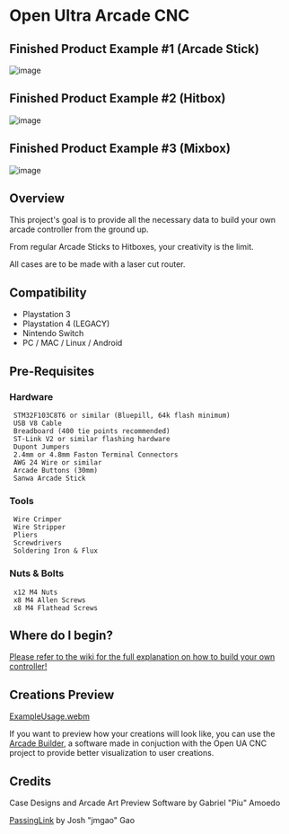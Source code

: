 # Open Ultra Arcade CNC

## Finished Product Example #1 (Arcade Stick)
![image](https://i.imgur.com/zKsdB1s.jpg)

## Finished Product Example #2 (Hitbox)
![image](https://i.imgur.com/qdXEGK0.jpg)

## Finished Product Example #3 (Mixbox)
![image](https://i.imgur.com/NHzNtNe.jpg)

## Overview

This project's goal is to provide all the necessary data to build your own arcade controller from the ground up.

From regular Arcade Sticks to Hitboxes, your creativity is the limit.

All cases are to be made with a laser cut router.

## Compatibility

- Playstation 3
- Playstation 4 (LEGACY)
- Nintendo Switch
- PC / MAC / Linux / Android

## Pre-Requisites

### Hardware

     STM32F103C8T6 or similar (Bluepill, 64k flash minimum)
     USB V8 Cable
     Breadboard (400 tie points recommended)
     ST-Link V2 or similar flashing hardware
     Dupont Jumpers
     2.4mm or 4.8mm Faston Terminal Connectors
     AWG 24 Wire or similar
     Arcade Buttons (30mm)
     Sanwa Arcade Stick

### Tools

     Wire Crimper
     Wire Stripper
     Pliers
     Screwdrivers
     Soldering Iron & Flux
     
### Nuts & Bolts

     x12 M4 Nuts
     x8 M4 Allen Screws
     x8 M4 Flathead Screws

## Where do I begin?

[Please refer to the wiki for the full explanation on how to build your own controller!](https://github.com/Ultra-Arcade/open-ua-cnc/wiki/)

## Creations Preview

[ExampleUsage.webm](https://user-images.githubusercontent.com/11778557/180760613-1b731b34-b6ba-47a1-9874-4af2d98b4cfe.webm)

If you want to preview how your creations will look like, you can use the [Arcade Builder](https://github.com/Ultra-Arcade/arcade-builder), a software made in conjuction with the Open UA CNC project to provide better visualization to user creations.


## Credits

Case Designs and Arcade Art Preview Software by Gabriel "Piu" Amoedo

[PassingLink](https://github.com/passinglink/passinglink) by Josh "jmgao" Gao
